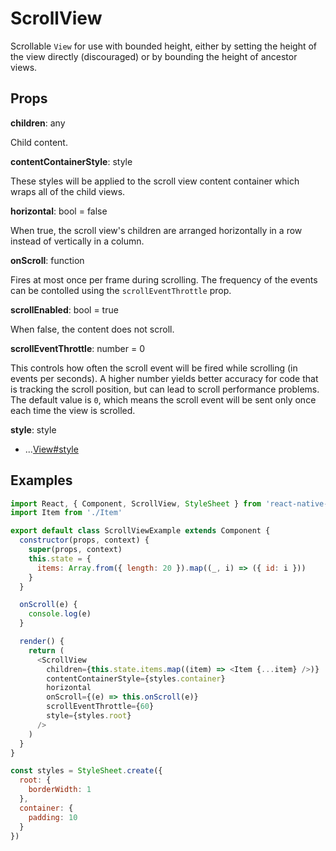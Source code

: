 # ScrollView

Scrollable `View` for use with bounded height, either by setting the height of
the view directly (discouraged) or by bounding the height of ancestor views.

## Props

**children**: any

Child content.

**contentContainerStyle**: style

These styles will be applied to the scroll view content container which wraps
all of the child views.

**horizontal**: bool = false

When true, the scroll view's children are arranged horizontally in a row
instead of vertically in a column.

**onScroll**: function

Fires at most once per frame during scrolling. The frequency of the events can
be contolled using the `scrollEventThrottle` prop.

**scrollEnabled**: bool = true

When false, the content does not scroll.

**scrollEventThrottle**: number = 0

This controls how often the scroll event will be fired while scrolling (in
events per seconds). A higher number yields better accuracy for code that is
tracking the scroll position, but can lead to scroll performance problems. The
default value is `0`, which means the scroll event will be sent only once each
time the view is scrolled.

**style**: style

+ ...[View#style](View.md)

## Examples

```js
import React, { Component, ScrollView, StyleSheet } from 'react-native-web'
import Item from './Item'

export default class ScrollViewExample extends Component {
  constructor(props, context) {
    super(props, context)
    this.state = {
      items: Array.from({ length: 20 }).map((_, i) => ({ id: i }))
    }
  }

  onScroll(e) {
    console.log(e)
  }

  render() {
    return (
      <ScrollView
        children={this.state.items.map((item) => <Item {...item} />)}
        contentContainerStyle={styles.container}
        horizontal
        onScroll={(e) => this.onScroll(e)}
        scrollEventThrottle={60}
        style={styles.root}
      />
    )
  }
}

const styles = StyleSheet.create({
  root: {
    borderWidth: 1
  },
  container: {
    padding: 10
  }
})
```
